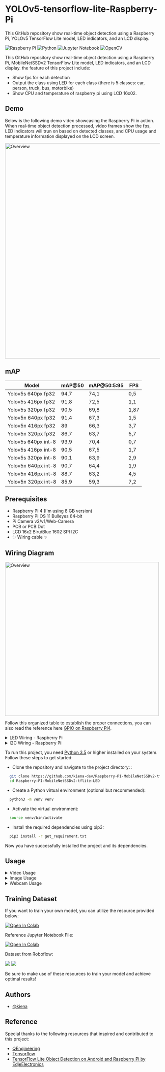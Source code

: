 # YOLOv5-tensorflow-lite-Raspberry-Pi
This GitHub repository show real-time object detection using a Raspberry Pi, YOLOv5 TensorFlow Lite model, LED indicators, and an LCD display.

![Raspberry Pi](https://img.shields.io/badge/-RaspberryPi-C51A4A?style=for-the-badge&logo=Raspberry-Pi) ![Python](https://img.shields.io/badge/python-3670A0?style=for-the-badge&logo=python&logoColor=ffdd54) ![Jupyter Notebook](https://img.shields.io/badge/jupyter-%23FA0F00.svg?style=for-the-badge&logo=jupyter&logoColor=white) ![OpenCV](https://img.shields.io/badge/opencv-%23white.svg?style=for-the-badge&logo=opencv&logoColor=white)


This GitHub repository show real-time object detection using a Raspberry Pi, MobileNetSSDv2 TensorFlow Lite model, LED indicators, and an LCD display. the feature of this project include:

- Show fps for each detection
- Output the class using LED for each class (there is 5 classes: car, person, truck, bus, motorbike)
- Show CPU and temperature of raspberry pi using LCD 16x02.

## Demo
Below is the following demo video showcasing the Raspberry Pi in action. When real-time object detection processed, video frames show the fps, LED indicators will trun on based on detected classes, and CPU usage and temperature information displayed on the LCD screen.

<img src=".image/demo_video_gif.gif" alt="Overview" width="700">

## mAP

| Model             | mAP@50  | mAP@50:5:95 | FPS  |
|-------------------|---------|-------------|------|
| Yolov5s 640px fp32 | 94,7    | 74,1        | 0,5  |
| Yolov5s 416px fp32 | 91,8    | 72,5        | 1,1  |
| Yolov5s 320px fp32 | 90,5    | 69,8        | 1,87 |
| Yolov5n 640px fp32 | 91,4    | 67,3        | 1,5  |
| Yolov5n 416px fp32 | 89      | 66,3        | 3,7  |
| Yolov5n 320px fp32 | 86,7    | 63,7        | 5,7  |
| Yolov5s 640px int-8| 93,9    | 70,4        | 0,7  |
| Yolov5s 416px int-8| 90,5    | 67,5        | 1,7  |
| Yolov5s 320px int-8| 90,1    | 63,9        | 2,9  |
| Yolov5n 640px int-8| 90,7    | 64,4        | 1,9  |
| Yolov5n 416px int-8| 88,7    | 63,2        | 4,5  |
| Yolov5n 320px int-8| 85,9    | 59,3        | 7,2  |

## Prerequisites
- Raspberry Pi 4 (I'm using 8 GB version)
- Raspberry Pi OS 11 Bulleyes 64-bit
- Pi Camera v2/v1/Web-Camera
- PCB or PCB Dot
- LCD 16x2 Biru/Blue 1602 SPI I2C
- ✨ Wiring cable ✨

## Wiring Diagram

<img src=".image/sketch_github_bb.png" alt="Overview" width="500">

Follow this organized table to establish the proper connections, you can also read the reference here [GPIO on Raspberry Pi4](https://pinout.xyz/).

<details>
<summary>LED Wiring - Raspberry Pi</summary>

| Wire Color | GPIO Pin |
|------------|----------|
| Red        | GPIO 17  |
| Green      | GPIO 18  |
| Yellow     | GPIO 23  |
| Cyan       | GPIO 27  |
| White      | GPIO 22  |
| Black (GND)| GND      |

</details>

<details>
<summary>I2C Wiring - Raspberry Pi</summary>

| Wire Color | Connection |
|------------|------------|
| Red        | 5V         |
| Black      | GND        |
| Purple     | SDA        |
| Brown      | SCL        |

</details>


To run this project, you need [Python 3.5](https://docs.python.org/3/) or higher installed on your system. Follow these steps to get started:

- Clone the repository and navigate to the project directory: :
```bash
  git clone https://github.com/kiena-dev/Raspberry-PI-MobileNetSSDv2-tflite-LED.git
  cd Raspberry-PI-MobileNetSSDv2-tflite-LED
```

- Create a Python virtual environment (optional but recommended):
```bash
  python3 -m venv venv
```

- Activate the virtual environment:
```bash
  source venv/bin/activate
```

- Install the required dependencies using pip3:
```bash
  pip3 install -r get_requirement.txt
```

Now you have successfully installed the project and its dependencies.
    
## Usage

<details>
<summary>Video Usage</summary>

Default (without LED/LCD):
```bash
  python3 RPI_detect_video.py --modeldir=mobilenetssd_320 --video=video_test.mp4 --graph=detect.tflite
```

With LED/LCD:

```bash
  python3 RPI_detect_video_led.py --modeldir=mobilenetssd_320 --video=video_test.mp4 --graph=detect.tflite
```

</details>

<details>
<summary>Image Usage</summary>

```bash
  python3 RPI_detect_image.py --modeldir=mobilenetssd_320 --graph=detect.tflite --imagedir=image --save_results
```

Remove `--save_results` if you don't want to save images and change `--graph` to switch the model.

</details>

<details>
<summary>Webcam Usage</summary>

Default (without LED/LCD):
```bash
  python3 RPI_detect_webcam.py --modeldir=mobilenetssd_320 --graph=detect.tflite
```

With LED/LCD:

```bash
  python3 RPI_detect_webcam_led.py --modeldir=mobilenetssd_320 --graph=detect.tflite
```

Change `--modeldir` to modify the model file location as needed.

</details>

## Training Dataset

If you want to train your own model, you can utilize the resource provided below:

<a href="https://colab.research.google.com/github/EdjeElectronics/TensorFlow-Lite-Object-Detection-on-Android-and-Raspberry-Pi/blob/master/Train_TFLite2_Object_Detction_Model.ipynb" target="_parent"><img src="https://colab.research.google.com/assets/colab-badge.svg" alt="Open In Colab"/></a>

Reference Jupyter Notebook File:

<a href="https://github.com/kiena-dev/Raspberry-PI-MobileNetSSDv2-tflite-LED/blob/main/MobinetV2_TFLite_training.ipynb" target="_parent"><img src="https://colab.research.google.com/assets/colab-badge.svg" alt="Open In Colab"/></a>

Dataset from Roboflow:

<a href="https://universe.roboflow.com/devan-naratama-2xq45/skripsi-dtmyf"><img src="https://app.roboflow.com/images/download-dataset-badge.svg"></img></a>   <a href="https://universe.roboflow.com/devan-naratama-2xq45/skripsi-dtmyf/model/"><img src="https://app.roboflow.com/images/try-model-badge.svg"></img></a>

Be sure to make use of these resources to train your model and achieve optimal results!


## Authors

- [@kiena](https://github.com/kiena-dev)

## Reference
Special thanks to the following resources that inspired and contributed to this project:

- [QEngineering](https://qengineering.eu/)
- [Tensorflow](https://tensorflow.org/)
- [TensorFlow Lite Object Detection on Android and Raspberry Pi by EdjeElectronics](https://github.com/EdjeElectronics/TensorFlow-Lite-Object-Detection-on-Android-and-Raspberry-Pi)



